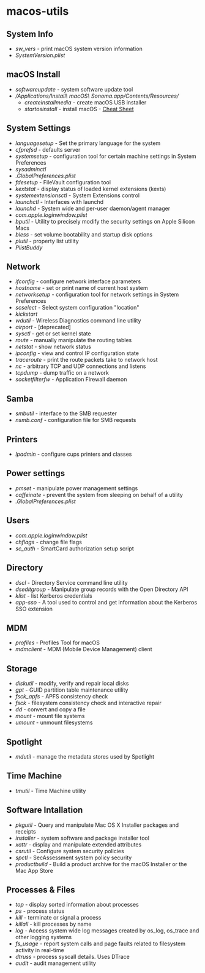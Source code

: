# macos-utils
## System Info
- _sw_vers_ - print macOS system version information
- _SystemVersion.plist_
## macOS Install
- _softwareupdate_ - system software update tool
- _/Applications/Install\ macOS\ Sonoma.app/Contents/Resources/_
  - _createinstallmedia_ - create macOS USB installer
  - _startosinstall_ - install macOS - [Cheat Sheet](https://gist.github.com/acodega/57766c52a18a828b1ec44ad2492b5127)
## System Settings
- _languagesetup_ - Set the primary language for the system
- _cfprefsd_ - defaults server
- _systemsetup_ - configuration tool for certain machine settings in System Preferences
- _sysadminctl_
- _.GlobalPreferences.plist_
- _fdesetup_ - FileVault configuration tool
- _kextstat_ - display status of loaded kernel extensions (kexts)
- _systemextensionsctl_ - System Extensions control
- _launchctl_ - Interfaces with launchd
- _launchd_ - System wide and per-user daemon/agent manager
- _com.apple.loginwindow.plist_
- _bputil_ - Utility to precisely modify the security settings on Apple Silicon Macs
- _bless_ - set volume bootability and startup disk options
- _plutil_ - property list utility
- _PlistBuddy_

## Network 
- _ifconfig_ - configure network interface parameters
- _hostname_ - set or print name of current host system
- _networksetup_ - configuration tool for network settings in System Preferences
- _scselect_ - Select system configuration "location"
- _kickstart_
- _wdutil_ - Wireless Diagnostics command line utility
- _airport_ - [deprecated]
- _sysctl_ - get or set kernel state
- _route_ - manually manipulate the routing tables
- _netstat_ - show network status
- _ipconfig_ - view and control IP configuration state
- _traceroute_ - print the route packets take to network host
- _nc_ - arbitrary TCP and UDP connections and listens
- _tcpdump_ - dump traffic on a network
- _socketfilterfw_ - Application Firewall daemon
## Samba
- _smbutil_ - interface to the SMB requester
- _nsmb.conf_ - configuration file for SMB requests
## Printers
- _lpadmin_ - configure cups printers and classes
## Power settings
- _pmset_ - manipulate power management settings
- _caffeinate_ - prevent the system from sleeping on behalf of a utility
- _.GlobalPreferences.plist_
## Users
- _com.apple.loginwindow.plist_
- _chflags_ - change file flags
- _sc_auth_ - SmartCard authorization setup script
## Directory
- _dscl_ - Directory Service command line utility
- _dseditgroup_ - Manipulate group records with the Open Directory API
- _klist_ - list Kerberos credentials
- _app-sso_ - A tool used to control and get information about the Kerberos SSO extension
## MDM
- _profiles_ - Profiles Tool for macOS
- _mdmclient_ - MDM (Mobile Device Management) client
## Storage
- _diskutil_ - modify, verify and repair local disks
- _gpt_ - GUID partition table maintenance utility
- _fsck_apfs_ - APFS consistency check
- _fsck_ - filesystem consistency check and interactive repair
- _dd_ - convert and copy a file
- _mount_ - mount file systems
- _umount_ - unmount filesystems
## Spotlight
- _mdutil_ - manage the metadata stores used by Spotlight
## Time Machine
- _tmutil_ - Time Machine utility
## Software Intallation
- _pkgutil_ - Query and manipulate Mac OS X Installer packages and receipts
- _installer_ - system software and package installer tool
- _xattr_ - display and manipulate extended attributes
- _csrutil_ - Configure system security policies
- _spctl_ - SecAssessment system policy security
- _productbuild_ - Build a product archive for the macOS Installer or the Mac App Store
## Processes & Files
- _top_ - display sorted information about processes
- _ps_ - process status
- _kill_ - terminate or signal a process
- _killall_ - kill processes by name
- _log_ - Access system wide log messages created by os_log, os_trace and other logging systems
- _fs_usage_ - report system calls and page faults related to filesystem activity in real-time
- _dtruss_ - process syscall details. Uses DTrace
- _audit_ - audit management utility
